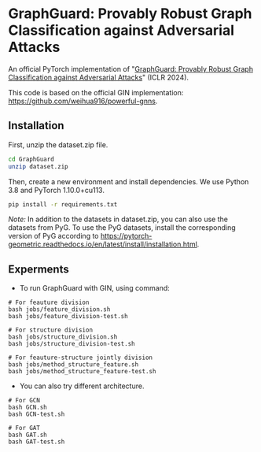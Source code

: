# GraphGuard: Provably Robust Graph Classification against Adversarial Attacks

An official PyTorch implementation of "[GraphGuard: Provably Robust Graph Classification against Adversarial Attacks](https://openreview.net/forum?id=IGzaH538fz)" (ICLR 2024).

This code is based on the official GIN implementation: https://github.com/weihua916/powerful-gnns.

## Installation

First, unzip the dataset.zip file.

```bash
cd GraphGuard
unzip dataset.zip
```

Then, create a new environment and install dependencies. We use Python 3.8 and PyTorch 1.10.0+cu113.

```bash
pip install -r requirements.txt
```

*Note:* In addition to the datasets in dataset.zip, you can also use the datasets from PyG. To use the PyG datasets, install the corresponding version of PyG according to https://pytorch-geometric.readthedocs.io/en/latest/install/installation.html.

## Experments

+ To run GraphGuard with GIN, using command:

```
# For feauture division
bash jobs/feature_division.sh
bash jobs/feature_division-test.sh

# For structure division
bash jobs/structure_division.sh
bash jobs/structure_division-test.sh

# For feauture-structure jointly division
bash jobs/method_structure_feature.sh
bash jobs/method_structure_feature-test.sh
```

+ You can also try different architecture.

```
# For GCN
bash GCN.sh
bash GCN-test.sh

# For GAT
bash GAT.sh
bash GAT-test.sh
```
